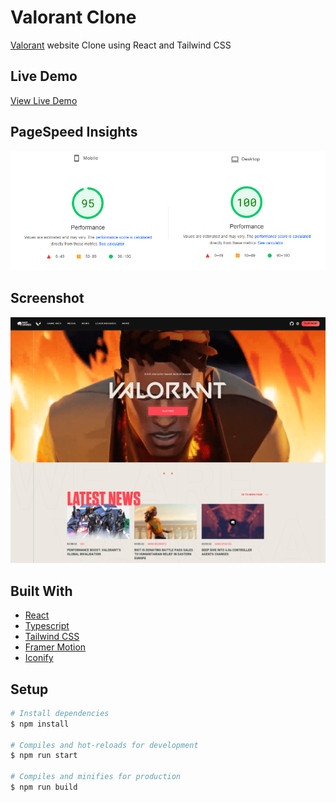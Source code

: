 # Valorant Clone

[Valorant](https://playvalorant.com/en-us/) website Clone using React and Tailwind CSS

## Live Demo

[View Live Demo](https://valorant-clone.mostafaellethy.com/)

## PageSpeed Insights

![screenshot](pagespeed-insights.png)

## Screenshot

![screenshot](screenshot.png)

## Built With

- [React](https://reactjs.org/)
- [Typescript](https://www.typescriptlang.org/)
- [Tailwind CSS](https://tailwindcss.com/)
- [Framer Motion](https://www.framer.com/motion/)
- [Iconify](https://iconify.design/)

## Setup

```bash
# Install dependencies
$ npm install

# Compiles and hot-reloads for development
$ npm run start

# Compiles and minifies for production
$ npm run build
```